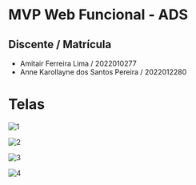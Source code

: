 # MVP Web Funcional - ADS
## Discente / Matrícula
  - Amitair Ferreira Lima / 2022010277
  - Anne Karollayne dos Santos Pereira / 2022012280

# Telas
![1](https://github.com/amitairferreira/mvp-ADS/assets/100969789/8bd0bbad-9b64-44b5-849c-09e7ceb4edb0)

![2](https://github.com/amitairferreira/mvp-ADS/assets/100969789/ea9fec4e-3d46-4f37-9b1d-92b24942eded)

![3](https://github.com/amitairferreira/mvp-ADS/assets/100969789/36e6361c-5741-4079-beb0-811a985dc23b)

![4](https://github.com/amitairferreira/mvp-ADS/assets/100969789/7bae6cb8-7fbb-46c4-b431-d97b9eeacd7e)
